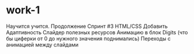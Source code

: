 # work-1
Научится учится. Продолжение Спринт #3
HTML/CSS
Добавить
Адаптивность
Слайдер полезных ресурсов
Анимацию в блок Digits (что бы циферки от 0 до нужного значения поднимались)
Переходы с анимацией между слайдами
